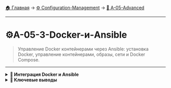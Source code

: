 [🏠 Главная](../../README.md) → [⚙️ Configuration-Management](../../README.md#-configuration-management) → [🚀 A-05-Advanced](../../README.md#-a-05-advanced)

---

# ⚙️A-05-3-Docker-и-Ansible
> Управление Docker контейнерами через Ansible: установка Docker, управление контейнерами, образы, сети и Docker Compose.

---

<details>
<summary><b>🎯 Интеграция Docker и Ansible</b></summary>

---

### Преимущества совместного использования

```text
# Ansible + Docker = Мощная автоматизация
┌─────────────────────────────────┐
│        Ansible + Docker         │
├─────────────────────────────────┤
│  ✅ Infrastructure as Code      │
│  ✅ Консистентность окружений   │
│  ✅ Масштабируемость            │
│  ✅ Упрощение развертывания     │
│  ✅ Управление оркестрацией     │
└─────────────────────────────────┘
```

### Docker модули

+++yaml
---
- name: Docker management
  hosts: all
  tasks:
    - name: Install Docker
      package:
        name: docker.io
        state: present
    
    - name: Start Docker service
      service:
        name: docker
        state: started
        enabled: yes
    
    - name: Pull Docker image
      docker_image:
        name: nginx
        tag: latest
        source: pull
    
    - name: Run Docker container
      docker_container:
        name: web-server
        image: nginx:latest
        ports:
          - "80:80"
        state: started
---yaml

---

</details>

<details>
<summary><b>🎯 Ключевые выводы</b></summary>

---

### Best Practices Docker и Ansible

```text
✅ Используйте Ansible для управления Docker хостами
✅ Применяйте Docker Compose для сложных приложений
✅ Настройте правильные сети и volumes
✅ Используйте теги для организации контейнеров
✅ Документируйте Docker архитектуру
```

### Что изучаем дальше

```text
📚 Следующая тема: Тестирование и best practices
🎯 Практика: Production готовность
🔧 Инструменты: Качество кода
```

---

</details>

